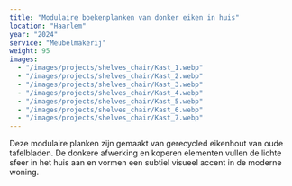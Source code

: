 ```yaml
---
title: "Modulaire boekenplanken van donker eiken in huis"
location: "Haarlem"
year: "2024"
service: "Meubelmakerij"
weight: 95
images:
  - "/images/projects/shelves_chair/Kast_1.webp"
  - "/images/projects/shelves_chair/Kast_2.webp"
  - "/images/projects/shelves_chair/Kast_3.webp"
  - "/images/projects/shelves_chair/Kast_4.webp"
  - "/images/projects/shelves_chair/Kast_5.webp"
  - "/images/projects/shelves_chair/Kast_6.webp"
  - "/images/projects/shelves_chair/Kast_7.webp"
---
```


Deze modulaire planken zijn gemaakt van gerecycled eikenhout van oude tafelbladen. De donkere afwerking en koperen elementen vullen de lichte sfeer in het huis aan en vormen een subtiel visueel accent in de moderne woning.
